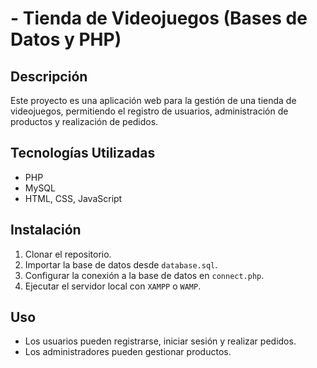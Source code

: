#  - Tienda de Videojuegos (Bases de Datos y PHP)

## Descripción
Este proyecto es una aplicación web para la gestión de una tienda de videojuegos, permitiendo el registro de usuarios, administración de productos y realización de pedidos.

## Tecnologías Utilizadas
- PHP
- MySQL
- HTML, CSS, JavaScript

## Instalación
1. Clonar el repositorio.
2. Importar la base de datos desde `database.sql`.
3. Configurar la conexión a la base de datos en `connect.php`.
4. Ejecutar el servidor local con `XAMPP` o `WAMP`.

## Uso
- Los usuarios pueden registrarse, iniciar sesión y realizar pedidos.
- Los administradores pueden gestionar productos.
